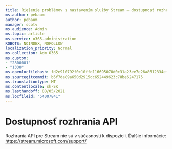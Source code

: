 ```yaml
---
title: Riešenie problémov s nastavením služby Stream – dostupnosť rozhrania API
ms.author: pebaum
author: pebaum
manager: scotv
ms.audience: Admin
ms.topic: article
ms.service: o365-administration
ROBOTS: NOINDEX, NOFOLLOW
localization_priority: Normal
ms.collection: Adm_O365
ms.custom:
- "2800001"
- "1338"
ms.openlocfilehash: fd2e910792f0c10ffd116695070d0c31a23ee7e26a8612334ef5d520d4a2b544
ms.sourcegitcommit: b5f7da89a650d2915dc652449623c78be6247175
ms.translationtype: MT
ms.contentlocale: sk-SK
ms.lasthandoff: 08/05/2021
ms.locfileid: "54007841"
---
```

# <a name="api-availability"></a>Dostupnosť rozhrania API

Rozhrania API pre Stream nie sú v súčasnosti k dispozícii.
Ďalšie informácie: https://stream.microsoft.com/support/